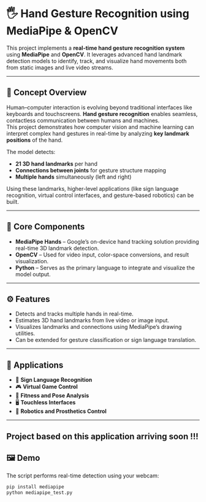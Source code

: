 # 🖐️ Hand Gesture Recognition using MediaPipe & OpenCV

This project implements a **real-time hand gesture recognition system** using **MediaPipe** and **OpenCV**. It leverages advanced hand landmark detection models to identify, track, and visualize hand movements both from static images and live video streams.

---

## 🚀 Concept Overview

Human–computer interaction is evolving beyond traditional interfaces like keyboards and touchscreens. **Hand gesture recognition** enables seamless, contactless communication between humans and machines.  
This project demonstrates how computer vision and machine learning can interpret complex hand gestures in real-time by analyzing **key landmark positions** of the hand.

The model detects:
- **21 3D hand landmarks** per hand
- **Connections between joints** for gesture structure mapping
- **Multiple hands** simultaneously (left and right)

Using these landmarks, higher-level applications (like sign language recognition, virtual control interfaces, and gesture-based robotics) can be built.

---

## 🧠 Core Components

- **MediaPipe Hands** – Google’s on-device hand tracking solution providing real-time 3D landmark detection.
- **OpenCV** – Used for video input, color-space conversions, and result visualization.
- **Python** – Serves as the primary language to integrate and visualize the model output.

---

## ⚙️ Features

- Detects and tracks multiple hands in real-time.
- Estimates 3D hand landmarks from live video or image input.
- Visualizes landmarks and connections using MediaPipe’s drawing utilities.
- Can be extended for gesture classification or sign language translation.

---

## 🧩 Applications

- 🤟 **Sign Language Recognition**
- 🎮 **Virtual Game Control**
- 🧘 **Fitness and Pose Analysis**
- 🖥️ **Touchless Interfaces**
- 🦾 **Robotics and Prosthetics Control**

---

## Project based on this application arriving soon !!!

## 🖼️ Demo

The script performs real-time detection using your webcam:

```bash
pip install mediapipe
python mediapipe_test.py
